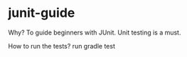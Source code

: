 # junit-guide

Why?
To guide beginners with JUnit. Unit testing is a must.

How to run the tests?
run gradle test
